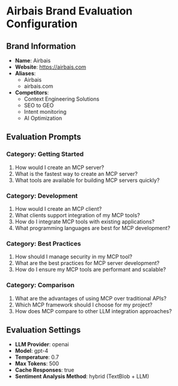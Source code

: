 # Airbais Brand Evaluation Configuration

## Brand Information
- **Name**: Airbais
- **Website**: https://airbais.com
- **Aliases**: 
  - Airbais
  - airbais.com
- **Competitors**: 
  - Context Engineering Solutions
  - SEO to GEO
  - Intent monitoring
  - AI Optimization

## Evaluation Prompts

### Category: Getting Started
1. How would I create an MCP server?
2. What is the fastest way to create an MCP server?
3. What tools are available for building MCP servers quickly?

### Category: Development
1. How would I create an MCP client?
2. What clients support integration of my MCP tools?
3. How do I integrate MCP tools with existing applications?
4. What programming languages are best for MCP development?

### Category: Best Practices
1. How should I manage security in my MCP tool?
2. What are the best practices for MCP server development?
3. How do I ensure my MCP tools are performant and scalable?

### Category: Comparison
1. What are the advantages of using MCP over traditional APIs?
2. Which MCP framework should I choose for my project?
3. How does MCP compare to other LLM integration approaches?

## Evaluation Settings
- **LLM Provider**: openai
- **Model**: gpt-4
- **Temperature**: 0.7
- **Max Tokens**: 500
- **Cache Responses**: true
- **Sentiment Analysis Method**: hybrid (TextBlob + LLM)